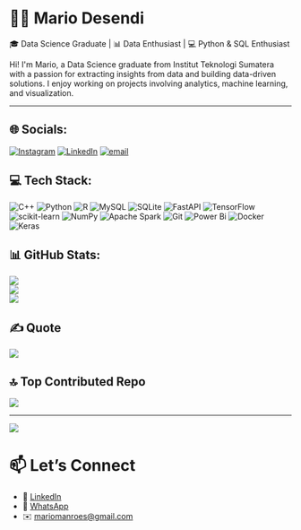 # 🧑‍💻 Mario Desendi
🎓 Data Science Graduate | 📊 Data Enthusiast | 💻 Python & SQL Enthusiast

Hi! I'm Mario, a Data Science graduate from Institut Teknologi Sumatera with a passion for extracting insights from data and building data-driven solutions. I enjoy working on projects involving analytics, machine learning, and visualization.


---

## 🌐 Socials:
[![Instagram](https://img.shields.io/badge/Instagram-%23E4405F.svg?logo=Instagram&logoColor=white)](https://instagram.com/mariomanroes) [![LinkedIn](https://img.shields.io/badge/LinkedIn-%230077B5.svg?logo=linkedin&logoColor=white)](https://linkedin.com/in/mario-desendi) [![email](https://img.shields.io/badge/Email-D14836?logo=gmail&logoColor=white)](mailto:mariomanroes@gmail.com) 

## 💻 Tech Stack:
![C++](https://img.shields.io/badge/c++-%2300599C.svg?style=for-the-badge&logo=c%2B%2B&logoColor=white) ![Python](https://img.shields.io/badge/python-3670A0?style=for-the-badge&logo=python&logoColor=ffdd54) ![R](https://img.shields.io/badge/r-%23276DC3.svg?style=for-the-badge&logo=r&logoColor=white) ![MySQL](https://img.shields.io/badge/mysql-4479A1.svg?style=for-the-badge&logo=mysql&logoColor=white) ![SQLite](https://img.shields.io/badge/sqlite-%2307405e.svg?style=for-the-badge&logo=sqlite&logoColor=white) ![FastAPI](https://img.shields.io/badge/FastAPI-005571?style=for-the-badge&logo=fastapi) ![TensorFlow](https://img.shields.io/badge/TensorFlow-%23FF6F00.svg?style=for-the-badge&logo=TensorFlow&logoColor=white) ![scikit-learn](https://img.shields.io/badge/scikit--learn-%23F7931E.svg?style=for-the-badge&logo=scikit-learn&logoColor=white) ![NumPy](https://img.shields.io/badge/numpy-%23013243.svg?style=for-the-badge&logo=numpy&logoColor=white) ![Apache Spark](https://img.shields.io/badge/Apache%20Spark-FDEE21?style=for-the-badge&logo=apachespark&logoColor=black) ![Git](https://img.shields.io/badge/git-%23F05033.svg?style=for-the-badge&logo=git&logoColor=white) ![Power Bi](https://img.shields.io/badge/power_bi-F2C811?style=for-the-badge&logo=powerbi&logoColor=black) ![Docker](https://img.shields.io/badge/docker-%230db7ed.svg?style=for-the-badge&logo=docker&logoColor=white) ![Keras](https://img.shields.io/badge/Keras-%23D00000.svg?style=for-the-badge&logo=Keras&logoColor=white)

## 📊 GitHub Stats:
![](https://github-readme-stats.vercel.app/api?username=mariomanroe&theme=neon&hide_border=false&include_all_commits=false&count_private=false)<br/>
![](https://nirzak-streak-stats.vercel.app/?user=mariomanroe&theme=neon&hide_border=false)<br/>
![](https://github-readme-stats.vercel.app/api/top-langs/?username=mariomanroe&theme=neon&hide_border=false&include_all_commits=false&count_private=false&layout=compact)

## ✍️ Quote
![](https://quotes-github-readme.vercel.app/api?type=horizontal&theme=radical)

## 🔝 Top Contributed Repo
![](https://github-contributor-stats.vercel.app/api?username=mariomanroe&limit=5&theme=dark&combine_all_yearly_contributions=true)

---
[![](https://visitcount.itsvg.in/api?id=mariomanroe&icon=0&color=0)](https://visitcount.itsvg.in)

<!-- Proudly created with GPRM ( https://gprm.itsvg.in ) -->

# 📫 Let’s Connect
- 🔗 [LinkedIn](https://www.linkedin.com/in/mario-desendi/)  
- 💬 [WhatsApp](https://wa.me/6289686783798)  
- ✉️ mariomanroes@gmail.com

